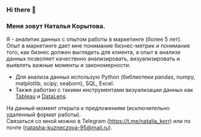### Hi there 👋

### Меня зовут Наталья Корытова.
Я - аналитик данных с опытом работы в маркетинге (более 5 лет).  
Опыт в маркетинге дает мне понимание бизнес-метрик и понимание того, как бизнес должен выглядеть для клиента, а опыт в анализе данных позволяет качествнно анализировать, визуализировать и выявлять важные моменты и закономерности.


- Для анализа данных использую Python (библиотеки pandas, numpy, matplotlib, scipy, seaborn), SQL, Excel.
- Также работаю с такими инструментами визуализации данных как [Tableau](https://goo.su/cXHuKm) и [DataLens](https://datalens.yandex/2l4adxv80ffur>).

На данный момент открыта к предложениям (исключительно удаленный формат работы).  
Связаться со мной можно в Telegram (https://t.me/natalia_korr) или по почте (natasha-kuzneczova-95@mail.ru).
